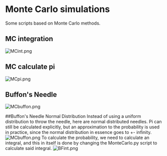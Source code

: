 # Monte Carlo simulations
Some scripts based on Monte Carlo methods.

## MC integration
![MCint.png](https://github.com/Bootlegg/MonteCarlo/blob/master/MCint.png)

## MC calculate pi
![MCpi.png](https://github.com/Bootlegg/MonteCarlo/blob/master/MCpi.png)

## Buffon's Needle
![MCbuffon.png](https://github.com/Bootlegg/MonteCarlo/blob/master/MCBuffon.png)

##Buffon's Needle Normal Distribution
Instead of using a uniform distribution to throw the needle, here are normal distributed needles. 
Pi can still be calculated explicitly, but an approximation to the probability is used in practice, since the normal distribution in essence goes to +- infinity. 
![MCbuffon.png](https://github.com/Bootlegg/MonteCarlo/blob/master/MCBuffonGauss.png)
To calculate the probability, we need to calculate an integral, and this in itself is done by changing the MonteCarlo.py script to calculate said integral.
![BFint.png](https://github.com/Bootlegg/MonteCarlo/blob/master/BFint.png)
